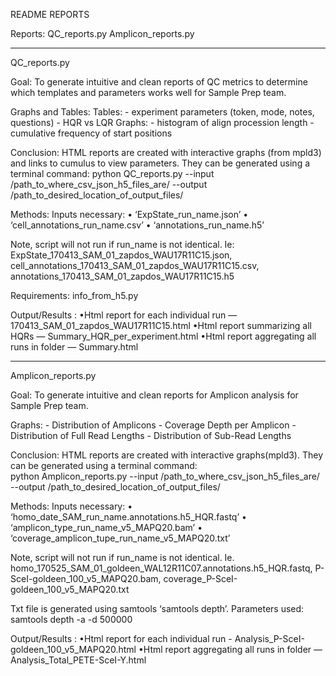 README REPORTS 

Reports:
QC_reports.py
Amplicon_reports.py
________________________________
QC_reports.py  

Goal:
To generate intuitive and clean reports of QC metrics to determine which templates and parameters works well for Sample Prep team.  

Graphs and Tables:
Tables: - experiment parameters (token, mode, notes, questions)
	  - HQR vs LQR 
Graphs: - histogram of align procession length
	   - cumulative frequency of start positions 


Conclusion:
HTML reports are created with interactive graphs (from mpld3) and links to cumulus to view parameters. They can be generated using a terminal command: 
python QC_reports.py --input /path_to_where_csv_json_h5_files_are/ --output /path_to_desired_location_of_output_files/

Methods: 
Inputs necessary: 
•	‘ExpState_run_name.json’
•	‘cell_annotations_run_name.csv’
•	‘annotations_run_name.h5’

Note, script will not run if run_name is not identical. Ie:
ExpState_170413_SAM_01_zapdos_WAU17R11C15.json, 
cell_annotations_170413_SAM_01_zapdos_WAU17R11C15.csv, 
annotations_170413_SAM_01_zapdos_WAU17R11C15.h5 


Requirements: info_from_h5.py 


 Output/Results : 
	•Html report for each individual run   —  170413_SAM_01_zapdos_WAU17R11C15.html
	•Html report summarizing all HQRs      — Summary_HQR_per_experiment.html 
	•Html report aggregating all runs in folder  — Summary.html 


_________________________________ 

Amplicon_reports.py


Goal:
To generate intuitive and clean reports for Amplicon analysis for Sample Prep team.  

Graphs: - Distribution of Amplicons 
	- Coverage Depth per Amplicon 
	- Distribution of Full Read Lengths
	- Distribution of Sub-Read Lengths 

Conclusion:
HTML reports are created with interactive graphs(mpld3). They can be generated using a terminal command:  
python Amplicon_reports.py --input /path_to_where_csv_json_h5_files_are/ --output /path_to_desired_location_of_output_files/


Methods: 
Inputs necessary: 
•	‘homo_date_SAM_run_name.annotations.h5_HQR.fastq’
•	‘amplicon_type_run_name_v5_MAPQ20.bam’
•	‘coverage_amplicon_tupe_run_name_v5_MAPQ20.txt’

Note, script will not run if run_name is not identical. Ie. 
homo_170525_SAM_01_goldeen_WAL12R11C07.annotations.h5_HQR.fastq, 
P-SceI-goldeen_100_v5_MAPQ20.bam, 
coverage_P-SceI-goldeen_100_v5_MAPQ20.txt

Txt file is generated using samtools ‘samtools depth’. Parameters used: samtools depth -a -d 500000 


 Output/Results : 
	•Html report for each individual run - Analysis_P-SceI-goldeen_100_v5_MAPQ20.html 
	•Html report aggregating all runs in folder  — Analysis_Total_PETE-SceI-Y.html








